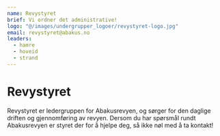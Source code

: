```yaml
---
name: Revystyret
brief: Vi ordner det administrative!
logo: "@/images/undergrupper_logoer/revystyret-logo.jpg"
email: revystyret@abakus.no
leaders:
  - hamre
  - hoveid
  - strand
---
```


# Revystyret

Revystyret er ledergruppen for Abakusrevyen, og sørger for den daglige driften og gjennomføring av revyen. Dersom du har spørsmål rundt Abakusrevyen er styret der for å hjelpe deg, så ikke nøl med å ta kontakt!
